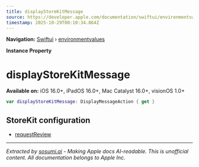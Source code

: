 ```yaml
---
title: displayStoreKitMessage
source: https://developer.apple.com/documentation/swiftui/environmentvalues/displaystorekitmessage
timestamp: 2025-10-29T00:10:34.864Z
---
```


**Navigation:** [Swiftui](/documentation/swiftui) › [environmentvalues](/documentation/swiftui/environmentvalues)

**Instance Property**

# displayStoreKitMessage

**Available on:** iOS 16.0+, iPadOS 16.0+, Mac Catalyst 16.0+, visionOS 1.0+

```swift
var displayStoreKitMessage: DisplayMessageAction { get }
```

## StoreKit configuration

- [requestReview](/documentation/swiftui/environmentvalues/requestreview)

---

*Extracted by [sosumi.ai](https://sosumi.ai) - Making Apple docs AI-readable.*
*This is unofficial content. All documentation belongs to Apple Inc.*
